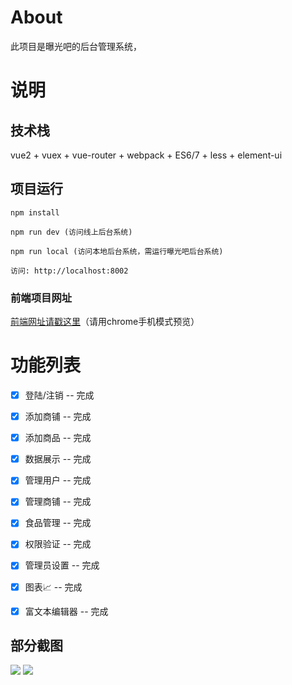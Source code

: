 
# About

此项目是曝光吧的后台管理系统， 


# 说明
 



## 技术栈

vue2 + vuex + vue-router + webpack + ES6/7 + less + element-ui


## 项目运行


```
npm install

npm run dev (访问线上后台系统)

npm run local (访问本地后台系统，需运行曝光吧后台系统)

访问: http://localhost:8002

```



### 前端项目网址
[前端网址请戳这里](http://bbaaoo.cn/adminbao)（请用chrome手机模式预览）



# 功能列表

- [x] 登陆/注销 -- 完成 
- [x] 添加商铺 -- 完成
- [x] 添加商品 -- 完成
- [x] 数据展示 -- 完成
- [x] 管理用户 -- 完成
- [x] 管理商铺 -- 完成
- [x] 食品管理 -- 完成
- [x] 权限验证 -- 完成
- [x] 管理员设置 -- 完成
- [x] 图表📈 -- 完成
- [x] 富文本编辑器 -- 完成


## 部分截图


<img src="https://github.com/bailicangdu/vue2-manage/blob/master/screenshots/manage_home.png"/>

<img src="https://github.com/bailicangdu/vue2-manage/blob/master/screenshots/manage_shop.png"/>


